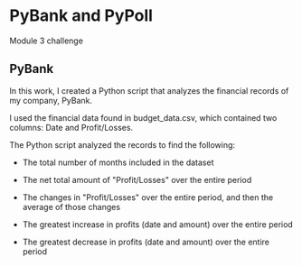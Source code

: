 # PyBank and PyPoll

Module 3 challenge

## PyBank

In this work, I created a Python script that analyzes the financial records of my company, PyBank.

I used the financial data found in budget_data.csv, which contained two columns: Date and Profit/Losses.

The Python script analyzed the records to find the following:

* The total number of months included in the dataset

* The net total amount of "Profit/Losses" over the entire period

* The changes in "Profit/Losses" over the entire period, and then the average of those changes

* The greatest increase in profits (date and amount) over the entire period

* The greatest decrease in profits (date and amount) over the entire period






